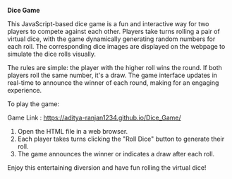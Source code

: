 **Dice Game**

This JavaScript-based dice game is a fun and interactive way for two players to compete against each other. Players take turns rolling a pair of virtual dice, with the game dynamically generating random numbers for each roll. The corresponding dice images are displayed on the webpage to simulate the dice rolls visually.

The rules are simple: the player with the higher roll wins the round. If both players roll the same number, it's a draw. The game interface updates in real-time to announce the winner of each round, making for an engaging experience.

To play the game:

Game Link : https://aditya-ranjan1234.github.io/Dice_Game/

1. Open the HTML file in a web browser.
2. Each player takes turns clicking the "Roll Dice" button to generate their roll.
3. The game announces the winner or indicates a draw after each roll.

Enjoy this entertaining diversion and have fun rolling the virtual dice!
